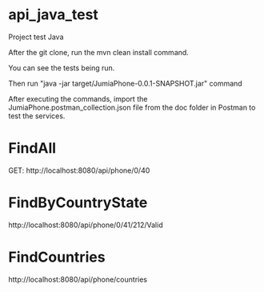 # api_java_test
Project test Java

After the git clone, run the mvn clean install command.

You can see the tests being run.

Then run "java -jar target/JumiaPhone-0.0.1-SNAPSHOT.jar"  command

After executing the commands, import the JumiaPhone.postman_collection.json file from the doc folder in Postman to test the services.

# FindAll
GET: http://localhost:8080/api/phone/0/40

# FindByCountryState
http://localhost:8080/api/phone/0/41/212/Valid

# FindCountries
http://localhost:8080/api/phone/countries


